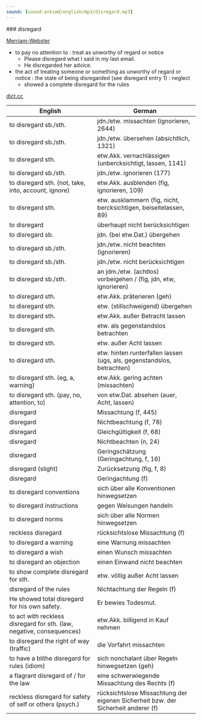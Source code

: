 ```yaml
---
sound: [sound:ankimd/english/mp3/disregard.mp3]
---
```


\### disregard

[Merriam-Webster](https://www.merriam-webster.com/dictionary/disregard)

- to pay no attention to : treat as unworthy of regard or notice
    - Please disregard what I said in my last email.
    - He disregarded her advice.
- the act of treating someone or something as unworthy of regard or notice : the state of being disregarded (see disregard entry 1) : neglect
    - showed a complete disregard for the rules

[dict.cc](https://www.dict.cc/disregard)

| English        | German       |
| -------------- | ------------ |
| to disregard sb./sth. | jdn./etw. missachten (ignorieren, 2644) |
| to disregard sb./sth. | jdn./etw. übersehen (absichtlich, 1321) |
| to disregard sth. | etw.Akk. vernachlässigen (unbercksichtigt, lassen, 1141) |
| to disregard sb./sth. | jdn./etw. ignorieren (177) |
| to disregard sth. (not, take, into, account, ignore) | etw.Akk. ausblenden (fig, ignorieren, 109) |
| to disregard sth. | etw. ausklammern (fig, nicht, bercksichtigen, beiseitelassen, 89) |
| to disregard | überhaupt nicht berücksichtigen |
| to disregard sb. | jdn. (bei etw.Dat.) übergehen |
| to disregard sb./sth. | jdn./etw. nicht beachten (ignorieren) |
| to disregard sb./sth. | jdn./etw. nicht berücksichtigen |
| to disregard sb./sth. | an jdm./etw. (achtlos) vorbeigehen / (fig, jdn, etw, ignorieren) |
| to disregard sth. | etw.Akk. präterieren (geh) |
| to disregard sth. | etw. (stillschweigend) übergehen |
| to disregard sth. | etw.Akk. außer Betracht lassen |
| to disregard sth. | etw. als gegenstandslos betrachten |
| to disregard sth. | etw. außer Acht lassen |
| to disregard sth. | etw. hinten runterfallen lassen (ugs, als, gegenstandslos, betrachten) |
| to disregard sth. (eg, a, warning) | etw.Akk. gering achten (missachten) |
| to disregard sth. (pay, no, attention, to) | von etw.Dat. absehen (auer, Acht, lassen) |
| disregard | Missachtung (f, 445) |
| disregard | Nichtbeachtung (f, 78) |
| disregard | Gleichgültigkeit (f, 68) |
| disregard | Nichtbeachten (n, 24) |
| disregard | Geringschätzung (Geringachtung, f, 16) |
| disregard (slight) | Zurücksetzung (fig, f, 8) |
| disregard | Geringachtung (f) |
| to disregard conventions | sich über alle Konventionen hinwegsetzen |
| to disregard instructions | gegen Weisungen handeln |
| to disregard norms | sich über alle Normen hinwegsetzen |
| reckless disregard | rücksichtslose Missachtung (f) |
| to disregard a warning | eine Warnung missachten |
| to disregard a wish | einen Wunsch missachten |
| to disregard an objection | einen Einwand nicht beachten |
| to show complete disregard for sth. | etw. völlig außer Acht lassen |
| disregard of the rules | Nichtachtung der Regeln (f) |
| He showed total disregard for his own safety. | Er bewies Todesmut. |
| to act with reckless disregard for sth. (law, negative, consequences) | etw.Akk. billigend in Kauf nehmen |
| to disregard the right of way (traffic) | die Vorfahrt missachten |
| to have a blithe disregard for rules (idiom) | sich nonchalant über Regeln hinwegsetzen (geh) |
| a flagrant disregard of / for the law | eine schwerwiegende Missachtung des Rechts (f) |
| reckless disregard for safety of self or others (psych.) | rücksichtslose Missachtung der eigenen Sicherheit bzw. der Sicherheit anderer (f) |
